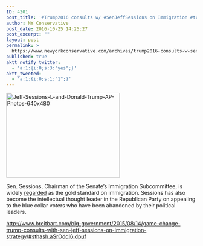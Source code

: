 ```yaml
---
ID: 4201
post_title: '#Trump2016 consults w/ #SenJeffSessions on Immigration #tcot #MakeAmericaGreatAgain #TeampTrump'
author: NY Conservative
post_date: 2016-10-25 14:25:27
post_excerpt: ""
layout: post
permalink: >
  https://www.newyorkconservative.com/archives/trump2016-consults-w-senjeffsessions-on-immigration-tcot-makeamericagreatagain-teamptrump/
published: true
aktt_notify_twitter:
  - 'a:1:{i:0;s:3:"yes";}'
aktt_tweeted:
  - 'a:1:{i:0;s:1:"1";}'
---
```

<a href="https://www.newyorkconservative.com/wp-content/uploads/2015/08/Jeff-Sessions-L-and-Donald-Trump-AP-Photos-640x480.jpg"><img class="alignnone size-medium wp-image-3627" src="https://www.newyorkconservative.com/wp-content/uploads/2015/08/Jeff-Sessions-L-and-Donald-Trump-AP-Photos-640x480-300x225.jpg" alt="Jeff-Sessions-L-and-Donald-Trump-AP-Photos-640x480" width="300" height="225" /></a>

Sen. Sessions, Chairman of the Senate’s Immigration Subcommittee, is widely <a href="http://www.breitbart.com/big-government/2015/01/30/laura-ingraham-senators-should-follow-sessions-oppose-lynch-nomination/">regarded</a> as the gold standard on immigration. Sessions has also become the intellectual thought leader in the Republican Party on appealing to the blue collar voters who have been abandoned by their political leaders.

<a href="http://www.breitbart.com/big-government/2015/08/14/game-change-trump-consults-with-sen-jeff-sessions-on-immigration-strategy/#sthash.aSrOddI6.dpuf">http://www.breitbart.com/big-government/2015/08/14/game-change-trump-consults-with-sen-jeff-sessions-on-immigration-strategy/#sthash.aSrOddI6.dpuf</a>